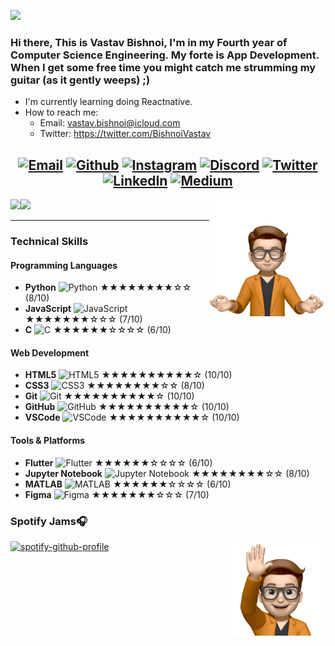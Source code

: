 ![](https://komarev.com/ghpvc/?username=vastav182&color=f0f0f0)
### Hi there, This is Vastav Bishnoi, I'm in my Fourth year of Computer Science Engineering. My forte is App Development. When I get some free time you might catch me strumming my guitar (as it gently weeps) ;)
- I'm currently learning doing Reactnative.
- How to reach me:
    - Email: vastav.bishnoi@icloud.com
    - Twitter: https://twitter.com/BishnoiVastav
<center>
    
[![Email](https://img.shields.io/badge/-EMAIL-BCD4DE?style=for-the-badge&logo=gmail&logoColor=white&text=white)](mailto:simransachdeva966@gmail.com?subject=[GitHub])
[![Github](https://img.shields.io/badge/github-A5CCD1.svg?style=for-the-badge&logo=github&logoColor=white&textColor=white)](https://www.github.com/Vastav1812)
[![Instagram](https://img.shields.io/badge/instagram-A0B9BF.svg?style=for-the-badge&logo=instagram&logoColor=white&textColor=white)](https://www.instagram.com/vastav__11)
[![Discord](https://img.shields.io/badge/discord-9DACB2.svg?style=for-the-badge&logo=discord&logoColor=white&textColor=white)](vastav_)
[![Twitter](https://img.shields.io/badge/twitter-949BA0.svg?style=for-the-badge&logo=twitter&logoColor=white)](https://twitter.com/BishnoiVastav)
[![LinkedIn](https://img.shields.io/badge/-LINKEDIN-BCD4DE?style=for-the-badge&logo=linkedin&logoColor=white)](https://www.linkedin.com/in/vastav-bishnoi-8b6071223/)
[![Medium](https://img.shields.io/badge/medium-949BA0.svg?style=for-the-badge&logo=medium&logoColor=white)](https://medium.com/@vastav1812)
---

</center>


 <img src="https://github.com/Vastav1812/Vastav1812/blob/main/blob/b7cfa3900c4796fe81796857526ae62b-sticker.png" img align="right" width=37% height=37%>
 <img src="https://github-readme-stats.vercel.app/api?username=vastav1812&&show_icons=true&title_color=BCD4DE&icon_color=864879&text_color=A0B9BF&bg_color=151515" img align="left"> 
 <img src="https://github-readme-stats.vercel.app/api/top-langs/?username=vastav1812&show_icons=true&title_color=BCD4DE&icon_color=A5CCD1&text_color=A0B9BF&bg_color=151515">
 
 ---
 
### Technical Skills

#### **Programming Languages**
- **Python** ![Python](https://img.shields.io/badge/-Python-000000?style=flat&logo=python) ★★★★★★★★☆☆ (8/10)
- **JavaScript** ![JavaScript](https://img.shields.io/badge/-JavaScript-000000?&logo=javascript) ★★★★★★★☆☆☆ (7/10)
- **C** ![C](https://img.shields.io/badge/-C-000000?style=flat&logo=C) ★★★★★★☆☆☆☆ (6/10)

#### **Web Development**
- **HTML5** ![HTML5](https://img.shields.io/badge/-HTML5-000?&logo=html5) ★★★★★★★★★★☆ (10/10)
- **CSS3** ![CSS3](https://img.shields.io/badge/-CSS3-000?&logo=css3&logoColor=1572B6) ★★★★★★★★☆☆ (8/10)
- **Git** ![Git](https://img.shields.io/badge/-Git-000?&logo=git) ★★★★★★★★★★☆ (10/10)
- **GitHub** ![GitHub](https://img.shields.io/badge/-GitHub-000000?&logo=github) ★★★★★★★★★★☆ (10/10)
- **VSCode** ![VSCode](https://img.shields.io/badge/-VSCode-000?&logo=Visual%20Studio%20Code&logoColor=007ACC) ★★★★★★★★★★☆ (10/10)

#### **Tools & Platforms**
- **Flutter** ![Flutter](https://img.shields.io/badge/-Flutter-000000?style=flat&logo=flutter) ★★★★★★☆☆☆☆ (6/10)
- **Jupyter Notebook** ![Jupyter Notebook](https://img.shields.io/badge/-Jupyter_Notebook-000?&logo=jupyter) ★★★★★★★★☆☆ (8/10)
- **MATLAB** ![MATLAB](https://img.shields.io/badge/-MATLAB-000?&logo=MATLAB) ★★★★★★☆☆☆☆ (6/10)
- **Figma** ![Figma](https://img.shields.io/badge/-Figma-000?&logo=figma) ★★★★★★★☆☆☆ (7/10)


### Spotify Jams🎧

[![spotify-github-profile](https://spotify-github-profile.vercel.app/api/view?uid=313d7kqbto6qpyxgyi6a3madwmi4&cover_image=true&theme=natemoo-re&show_offline=false&background_color=121212&interchange=false&bar_color=53b14f&bar_color_cover=false)](https://github.com/kittinan/spotify-github-profile) 
<img src="https://github.com/Vastav1812/Vastav1812/blob/main/blob/8204768331ca7902d14ffc09c3c21367-sticker.png" img align="right" width=30% height=30%>


<!--
**dotslashsimran/dotslashsimran** is a ✨ _special_ ✨ repository because its `README.md` (this file) appears on your GitHub profile.

Here are some ideas to get you started:

- 🔭 I’m currently working on ...
- 🌱 I’m currently learning ...
- 👯 I’m looking to collaborate on ...
- 🤔 I’m looking for help with ...
- 💬 Ask me about ...
- 📫 How to reach me: ...
- 😄 Pronouns: ...
- ⚡ Fun fact: ...
-->
